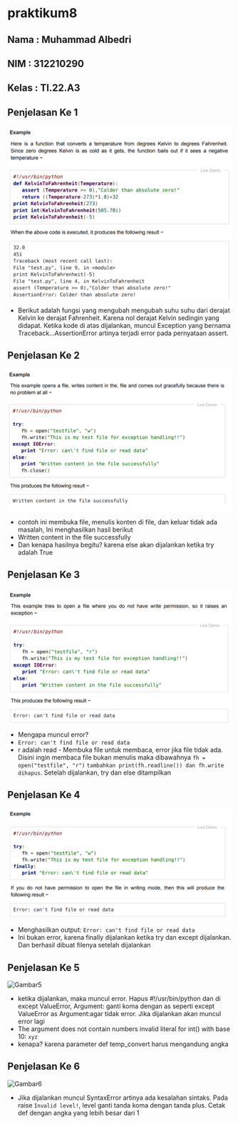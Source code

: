 # praktikum8
## Nama : Muhammad Albedri
## NIM : 312210290
## Kelas : TI.22.A3
## Penjelasan Ke 1
![Gambar1](ss/gambar1.png)
+ Berikut adalah fungsi yang mengubah mengubah suhu suhu dari derajat Kelvin ke derajat Fahrenheit. Karena nol derajat Kelvin sedingin yang didapat. Ketika kode di atas dijalankan, muncul Exception yang bernama Traceback...AssertionError artinya terjadi error pada pernyataan assert.
## Penjelasan Ke 2
![Gambar2](ss/gambar2.png)
+ contoh ini membuka file, menulis konten di file, dan keluar tidak ada masalah, Ini menghasilkan hasil berikut
+ Written content in the file successfully
+ Dan kenapa hasilnya begitu? karena else akan dijalankan ketika try adalah True
## Penjelasan Ke 3
![Gambar3](ss/gambar3.png)
+ Mengapa muncul error?
+ ```Error: can't find file or read data```
+ r adalah read - Membuka file untuk membaca, error jika file tidak ada. Disini ingin membaca file bukan menulis maka dibawahnya ```fh = open("testfile", "r")``` ```tambahkan print(fh.readline()) dan fh.write dihapus```. Setelah dijalankan, try dan else ditampilkan
## Penjelasan Ke 4
![Gambar4](ss/gambar4.png)
+ Menghasilkan output:
```Error: can't find file or read data```
+ Ini bukan error, karena finally dijalankan ketika try dan except dijalankan. Dan berhasil dibuat filenya setelah dijalankan
## Penjelasan Ke 5
![Gambar5](ss/gambar5.png)
+ ketika dijalankan, maka muncul error. Hapus #!/usr/bin/python dan di except ValueError, Argument: ganti koma dengan as seperti except ValueError as Argument:agar tidak error. Jika dijalankan akan muncul error lagi
+ The argument does not contain numbers invalid literal for int() with base 10: ```xyz```
+ kenapa? karena parameter def temp_convert harus mengandung angka
## Penjelasan Ke 6
![Gambar6](ss/gambar6.png)
+ Jika dijalankan muncul SyntaxError artinya ada kesalahan sintaks. Pada raise ```Invalid level!```, level ganti tanda koma dengan tanda plus. Cetak def dengan angka yang lebih besar dari 1